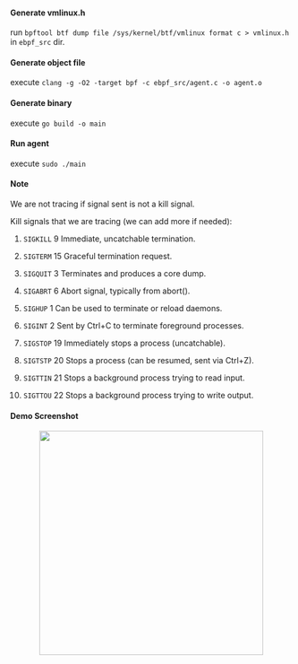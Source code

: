 #### Generate vmlinux.h

run `bpftool btf dump file /sys/kernel/btf/vmlinux format c > vmlinux.h` in `ebpf_src` dir.

#### Generate object file

execute `clang -g -O2 -target bpf -c ebpf_src/agent.c -o agent.o`

#### Generate binary

execute `go build -o main`

#### Run agent

execute `sudo ./main`



#### Note

We are not tracing if signal sent is not a kill signal. 

Kill signals that we are tracing (we can add more if needed):

1. `SIGKILL`	9	Immediate, uncatchable termination.

2. `SIGTERM`	15	Graceful termination request.

3. `SIGQUIT`	3	Terminates and produces a core dump.

4. `SIGABRT`	6	Abort signal, typically from abort().

5. `SIGHUP`	    1	Can be used to terminate or reload daemons.

6. `SIGINT`	    2	Sent by Ctrl+C to terminate foreground processes.

7. `SIGSTOP`	19	Immediately stops a process (uncatchable).

8. `SIGTSTP`	20	Stops a process (can be resumed, sent via Ctrl+Z).

9. `SIGTTIN`	21	Stops a background process trying to read input.

10. `SIGTTOU`	22	Stops a background process trying to write output.


#### Demo Screenshot

<p align="center">
  <img src="images/agent.png" width="400">
</p>